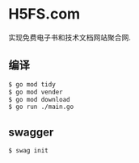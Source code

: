 # H5FS.com
实现免费电子书和技术文档网站聚合网.


## 编译

```sh
$ go mod tidy
$ go mod vender
$ go mod download
$ go run ./main.go
```

## swagger

```sh
$ swag init
```